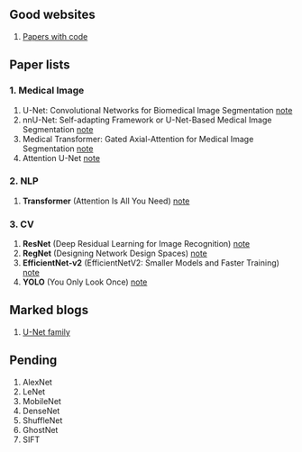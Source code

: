 ## Good websites
1. [Papers with code](https://paperswithcode.com/)
## Paper lists
### 1. Medical Image
1. U-Net: Convolutional Networks for Biomedical Image Segmentation [note](https://github.com/ruiyangqin2016/paper_review/blob/main/image_segmentation/UNet.md)
2. nnU-Net: Self-adapting Framework or U-Net-Based Medical Image Segmentation [note](https://github.com/ruiyangqin2016/paper_review/blob/main/image_segmentation/nnU-Net.md)
3. Medical Transformer: Gated Axial-Attention for Medical Image Segmentation [note](https://github.com/ruiyangqin2016/paper_review/blob/main/MICCAI/gated_axial.md)
4. Attention U-Net [note](https://github.com/ruiyangqin2016/paper_review/edit/main/image_segmentation/attention_unet.md)

### 2. NLP
1. **Transformer** (Attention Is All You Need) [note](https://github.com/ruiyangqin2016/paper_review/blob/main/image_segmentation/Transformer.md)
### 3. CV
1. **ResNet** (Deep Residual Learning for Image Recognition) [note](https://github.com/ruiyangqin2016/paper_review/blob/main/CNN/ResNet.md)
2. **RegNet** (Designing Network Design Spaces) [note](https://github.com/ruiyangqin2016/paper_review/blob/main/CNN/RegNet.md)
3. **EfficientNet-v2** (EfficientNetV2: Smaller Models and Faster Training) [note](https://github.com/ruiyangqin2016/paper_review/edit/main/CNN/EfficientNet_v2.md)
4. **YOLO** (You Only Look Once) [note](https://github.com/ruiyangqin2016/paper_review/blob/main/CNN/YOLO.md)

## Marked blogs
1. [U-Net family](https://zhuanlan.zhihu.com/p/339934172)

## Pending
1. AlexNet
2. LeNet
3. MobileNet
4. DenseNet
5. ShuffleNet
6. GhostNet
7. SIFT
